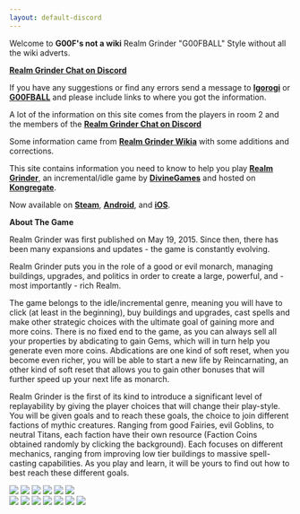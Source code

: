 ```yaml
---
layout: default-discord
---
```


Welcome to **G00F's not a wiki** Realm Grinder "G00FBALL" Style without all the wiki adverts. 

**[Realm Grinder Chat on Discord][1]**

If you have any suggestions or find any errors send a message to **[Igorogi][2]** or **[G00FBALL][3]** and please include links to where you got the information.

A lot of the information on this site comes from the players in room 2 and the members of the **[Realm Grinder Chat on Discord][1]**

Some information came from **[Realm Grinder Wikia][4]** with some additions and corrections.

This site contains information you need to know to help you play **[Realm Grinder][5]**, an incremental/idle game by **[DivineGames][6]** and hosted on **[Kongregate][7]**. 

Now available on **[Steam][8]**, **[Android][9]**, and **[iOS][10]**. 

**About The Game**

Realm Grinder was first published on May 19, 2015. Since then, there has been many expansions and updates - the game is constantly evolving.

Realm Grinder puts you in the role of a good or evil monarch, managing buildings, upgrades, and politics in order to create a large, powerful, and - most importantly - rich Realm. 

The game belongs to the idle/incremental genre, meaning you will have to click (at least in the beginning), buy buildings and upgrades, cast spells and make other strategic choices with the ultimate goal of gaining more and more coins. There is no fixed end to the game, as you can always sell all your properties by abdicating to gain Gems, which will in turn help you generate even more coins. Abdications are one kind of soft reset, when you become even richer, you will be able to start a new life by Reincarnating, an other kind of soft reset that allows you to gain other bonuses that will further speed up your next life as monarch. 

Realm Grinder is the first of its kind to introduce a significant level of replayability by giving the player choices that will change their play-style. You will be given goals and to reach these goals, the choice to join different factions of mythic creatures. Ranging from good Fairies, evil Goblins, to neutral Titans, each faction have their own resource (Faction Coins obtained randomly by clicking the background). Each focuses on different mechanics, ranging from improving low tier buildings to massive spell-casting capabilities. As you play and learn, it will be yours to find out how to best reach these different goals.

[1]: http://discord.gg/realmgrinder
[2]: http://www.kongregate.com/accounts/Igorogi/
[3]: http://www.kongregate.com/accounts/G00FBALL
[4]: http://realm-grinder.wikia.com/
[5]: http://www.kongregate.com/games/DivineGames/realm-grinder
[6]: http://www.divinegames.it
[7]: http://www.kongregate.com/
[8]: http://store.steampowered.com/app/610080/Realm_Grinder/
[9]: https://play.google.com/store/apps/details?id=com.kongregate.mobile.realmgrinder.google&hl=en/
[10]: https://itunes.apple.com/us/app/realm-grinder/id1110149506?mt=8/

<p><img src="/realm/img/picks/Fairy.png" usemap="#Fairy-map">
<map name="Fairy-map">
<area target="/realm/FairyFaction/" research="Fairies focus on the small and common things and make them magically powerful. <p>Affiliating yourself with the Fairy faction will hugely improve the output of lower tier buildings. <p>Part of the Good Vanilla Factions, the Fairies can cheaply build the 3 first Tier buildings, thus boosting perks based on amount of buildings, and help get some of the building trophy series. <p>With their spell upgrade, they can magically multiply the amount of assistants, which combined with other perks can become a very strong asset." href="/realm/FairyFaction/" coords="3,2,46,45" shape="rect"></map>

<img src="/realm/img/picks/Elf.png" usemap="#Elf-map">
<map name="Elf-map">
<area target="/realm/ElfFaction/" alt="Elves are masters of efficiency and expertise, taking the best results from every single action. Affiliating yourself with the Elves faction will dramatically boost your clicking rewards while forsaking passive production. Part of the Good Vanilla Factions, the Elven Faction increase click reward and the chance to find faction coins. They can help you to get the Click and Faction coins trophies series. Their spell upgrade will relieve you from the necessity of manual clicking and let you aim for the Treasure Trophies series while idling." research="Elves are masters of efficiency and expertise, taking the best results from every single action. <p>Affiliating yourself with the Elves faction will dramatically boost your clicking rewards while forsaking passive production. <p>Part of the Good Vanilla Factions, the Elven Faction increase click reward and the chance to find faction coins. <p>They can help you to get the Click and Faction coins trophies series. Their spell upgrade will relieve you from the necessity of manual clicking and let you aim for the Treasure Trophies series while idling." href="/realm/ElfFaction/" coords="2,0,47,47" shape="rect"></map>

<img src="/realm/img/picks/Angel.png" usemap="#Angel-map">
<map name="Angel-map">
<area target="/realm/AngelFaction" alt="Angels' ability with magic is unparalleled as they have the innate power to infuse mana into everything they touch. Affiliating yourself with the Angels faction will grant you nearly unlimited spell power and the ability to take advantage of it directly. Part of the Good Vanilla Factions, Angels empower mana and spells, and thus can help when aiming for the mana and spell trophy series. Their Bloodline increases overall production based on time and can become indispensable late game to get over gem walls." research="Angels ability with magic is unparalleled as they have the innate power to infuse mana into everything they touch. <p>Affiliating yourself with the Angels faction will grant you nearly unlimited spell power and the ability to take advantage of it directly. <p>Part of the Good Vanilla Factions, Angels empower mana and spells, and thus can help when aiming for the mana and spell trophy series. <p>Their Bloodline increases overall production based on time and can become indispensable late game to get over gem walls." href="/realm/AngelFaction/" coords="-1,0,49,48" shape="rect"></map>

<img src="/realm/img/picks/Goblin.png" usemap="#Goblin-map">
<map name="Goblin-map">
<area target="/realm/GoblinFaction" alt="The sly Goblins excel at making the best possible deals and bargains. Affiliating yourself with the Goblins faction will vastly increase the potential of the Tax Collection spell. Part of the Evil Vanilla Factions, the Goblin's asset is the ability to empower the Tax collection spell, therefore boosting both their production and the production of Faction Coins. Their Bloodline will be valuable when aiming for all the building trophy series." research="The sly Goblins excel at making the best possible deals and bargains. <p>Affiliating yourself with the Goblins faction will vastly increase the potential of your Tax Collection spell. <p>Part of the Evil Vanilla Factions, the Goblin's asset is the ability to empower the Tax collection spell, therefore boosting both their production and the production of Faction Coins. <p>Their Bloodline will be valuable when aiming for all the building trophy series." href="/realm/GoblinFaction/" coords="-1,0,47,49" shape="rect"></map>

<img src="/realm/img/picks/Undead.png" usemap="#Undead-map">
<map name="Undead-map">
<area target="/realm/UndeadFaction" alt="Undeads are resilient and tireless, but most importantly, they can't die. Affiliating yourself with the Undead faction will grant you a steady flow of production which increases drastically as time passes. Part of the Evil Vanilla Factions, the Undead become more powerful with time. Their Heritage and Bloodline give assistants based on playtime and reincarnations and is more frequently used in late games." research="Undeads are resilient and tireless, but most importantly, they can't die. <p>Affiliating yourself with the Undead faction will grant you a steady flow of production which increases drastically as time passes. <p>Part of the Evil Vanilla Factions, the Undead become more powerful with time. <p>Their Heritage and Bloodline give assistants based on playtime and reincarnations and is more frequently used in late games." href="/realm/UndeadFaction/" coords="-1,2,49,49" shape="rect"></map>

<img src="/realm/img/picks/Demon.png" usemap="#Demon-map">
<map name="Demon-map">
<area target="/realm/DemonFaction" alt="The mighty and fearless Demons cannot bother with petty trifles, they only care for greatness and power. Affiliating yourself with the Demons faction will hugely improve the output of higher tier buildings. Part of the Evil Vanilla Factions, the Demons are related to increasing production of highest tier buildings and have perks based on the amount of trophies unlocked. Their Bloodline boosts the production bonus of gems based on how much time you spent with the Evil alignment this reincarnation." research="The mighty and fearless Demons cannot bother with petty trifles, they only care for greatness and power. <p>Affiliating yourself with the Demons faction will hugely improve the output of higher tier buildings. <p>Part of the Evil Vanilla Factions, the Demons are related to increasing production of highest tier buildings and have perks based on the amount of trophies unlocked. <p>Their Bloodline boosts the production bonus of gems based on how much time you spent with the Evil alignment this reincarnation." href="/realm/DemonFaction/" coords="2,1,49,49" shape="rect"></map>

<br>

<img src="/realm/img/picks/Titan.png" usemap="#Titan-map">
<map name="Titan-map">
<area target="/realm/TitanFaction" alt="Titans were an ancient race of giant creatures with godlike powers and millennial knowledge. Affiliating yourself with the Titans faction means big numbers: they will boost every aspect of your economy to unimaginable values Titan is the first Neutral Faction to be unlocked as the requirements are the lowest. <p> Both the Titans' Bloodline and Heritage boost your production based on how many Royal Exchanges you have purchased in this abdication. Their Faction spell is based on luck and can become very powerful." research="Titans were an ancient race of giant creatures with godlike powers and millennial knowledge. <p>Affiliating yourself with the Titans faction means big numbers: they will boost every aspect of your economy to unimaginable values <p>Part of the Neutral Faction and the first Neutral Faction to be unlocked as the requirements are the lowest. <p> Both the Titans' Bloodline and Heritage boost your production based on how many Royal Exchanges you have purchased in this abdication. <p>Their Faction spell is based on luck and can become very powerful." href="/realm/TitanFaction/" coords="2,3,49,49" shape="rect"></map>

<img src="/realm/img/picks/Druid.png" usemap="#Druid-map">
<map name="Druid-map">
<area target="/realm/DruidFaction" alt="The wise druids of old were a group of people from all races who strove to maintain world balance with mystical discipline and powerful magic. Affiliating yourself with the Druids faction will boost your magic capabilities and reward balancing of all things. The Druids feature a considerably nice Heritage that increases max mana, and their bloodline increases mana regen based on your max mana. Their final Challenge reward extends their spell to affect more buildings." research="The wise Druids of old were a group of people from all races who strove to maintain world balance with mystical discipline and powerful magic. <p>Affiliating yourself with the Druids faction will boost your magic capabilities and reward balancing of all things. <p>Part of the Neutral Faction, the Druids feature a considerably nice Heritage that increases max mana, and their bloodline increase mana regeneration based on your max mana. <p>Their final Challenge reward extends their spell to affect more buildings." href="/realm/DruidFaction/" coords="-1,0,49,49" shape="rect"></map>

<img src="/realm/img/picks/Faceless.png" usemap="#Faceless-map">
<map name="Faceless-map">
<area target="/realm/FacelessFaction" alt="Little is known about the Faceless, but it is said they did not possess individual minds, instead they were all connected to a central consciousness which governed all their choices and behaviours. Affiliating yourself to the Faceless Faction will boost your production based on your past choices while giving progressively better bonuses. The Faceless feature perks that becomes stronger with time. Their Heritage is based on the highest amount of buildings owned in the current reincarnation, and thus can easily be improved by doing a goblin-line run." research="Little is known about the Faceless, but it is said they did not possess individual minds, instead they were all connected to a central consciousness which governed all their choices and behaviours. <p>Affiliating yourself to the Faceless Faction will boost your production based on your past choices while giving progressively better bonuses. <p>Part of the Neutral Faction, the Faceless feature perks that becomes stronger with time. <p>Their Heritage is based on the highest amount of buildings owned in the current reincarnation, and thus can easily be improved by doing a goblin-line run." href="/realm/FacelessFaction/" coords="0,0,49,49" shape="rect"></map>

<img src="/realm/img/picks/Dwarves.png" usemap="#Dwarves-map">
<map name="Dwarves-map">
<area target="/realm/DwarfFaction" alt="The Dwarves make the best masons, artisans and blacksmiths in all the realms. Their creations will outlast anything made by other races... except for beer, that is. The Dwarf Faction appears in addition to a good faction and enables the player to use all the 2 faction spells and 18 upgrades and from both the Good and Dwarf factions. The dwarf faction focus on boosting production based on how many times you excavated this reincarnation. The Dwarf faction cannot be combined with Evil or Neutral Factions, nor is there Research Tree for Dwarfs." research="The Dwarves make the best masons, artisans and blacksmiths in all the realms. Their creations will outlast anything made by other races... except for beer, that is. <p>Part of the Prestige Faction, the Dwarf Faction appears in addition to a good faction and enables the player to use all the 2 faction spells and 18 upgrades and from both the Good and Dwarf factions. <p> The dwarf faction focus on boosting production based on how many times you excavated this reincarnation. <p>The Dwarf faction cannot be combined with Evil or Neutral Factions, nor is there Research Tree for Dwarfs." href="/realm/DwarfFaction/" coords="-1,0,49,48" shape="rect"></map>

<img src="/realm/img/picks/Drow.png" usemap="#Drow-map">
<map name="Drow-map">
<area target="/realm/DrowFaction" alt="The Drows believe that any crime can go unpunished if nobody notices you did it. They value and praise perfect executions, and will reward those who plan accordingly. The Drow Faction appears in addition to an Evil faction, this enables the player to use all the 2 faction spells and 18 upgrades and from both the Evil and Drow factions. The Drow faction focus on boosting offline production, and boosting production based on offline production. The Drow faction cannot be combined with Good or Neutral Factions, nor is there Research Tree for Drow." research="The Drows believe that any crime can go unpunished if nobody notices you did it. They value and praise perfect executions, and will reward those who plan accordingly. <p>Part of the Prestige Faction, the Drow Faction appears in addition to an Evil faction, this enables the player to use all the 2 faction spells and 18 upgrades and from both the Evil and Drow factions. <p> The Drow faction focus on boosting offline production, and boosting production based on offline production. <p>The Drow faction cannot be combined with Good or Neutral Factions, nor is there Research Tree for Drow." href="/realm/DrowFaction/" coords="-1,0,49,49" shape="rect">

<img src="/realm/img/picks/DragonChampionTrophy.png" usemap="#DragonChampionTrophy-map">
<map name="DragonChampionTrophy-map">
<area target="/realm/DragonFaction" research="The Dragon is the mightiest, most imposing creature of all the realms. None may stand a chance alone against a Dragon, not even the firecest of heroes. They usually care little for the lower creatures, but you have piqued their interest. <p>The Dragon Faction appears in addition to an Neutral faction, this enables the player to use all the 2 faction spells and 18 upgrades and from both the Neutral and Dragon factions. <p>The Dragon faction cannot be combined with Good or Evil. <p>Unlocking the Dragon faction requires 46 Reincarnations and can be done by completing a series of quests  " href="/realm/DragonFaction/" coords="53,54,2,0" shape="rect"></map>

<img src="/realm/img/picks/Mercenary.png" usemap="#Mercenary-map">
<map name="Mercenary-map">
<area target="/realm/MercenaryFaction" alt="When a mercenary crosses your path, there's only one thing that can save your life: offer him more money than he can get by killing you. If you gain the favor of the mercenaries, you will be able to combine the power of all races at once." research="When a mercenary crosses your path, there's only one thing that can save your life: offer him more money than he can get by killing you. <p>If you gain the favor of the mercenaries, you will be able to combine the power of all races at once.<p>Available in all alignments, The Mercenaries can combine the power of the existing factions: Lets you choose 2 spells and 3x4 faction upgrades enabling you to create a custom cross-faction build. <p>Unlocking the Mercenaries Requires 3 reincarnations and can be done in different game plays." href="/realm/MercenaryFaction/" coords="-1,2,48,49" shape="rect"></map>
